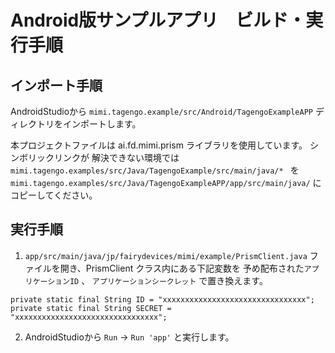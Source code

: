 # Android版サンプルアプリ　ビルド・実行手順

## インポート手順

AndroidStudioから `mimi.tagengo.example/src/Android/TagengoExampleAPP` ディレクトリをインポートします。

本プロジェクトファイルは ai.fd.mimi.prism ライブラリを使用しています。
シンボリックリンクが 解決できない環境では
`mimi.tagengo.examples/src/Java/TagengoExample/src/main/java/* ` を `mimi.tagengo.examples/src/Java/TagengoExampleAPP/app/src/main/java/` にコピーしてください。

## 実行手順

1. `app/src/main/java/jp/fairydevices/mimi/example/PrismClient.java` ファイルを開き、PrismClient クラス内にある下記変数を 予め配布された`アプリケーションID` 、 `アプリケーションシークレット` で置き換えます。
```
private static final String ID = "xxxxxxxxxxxxxxxxxxxxxxxxxxxxxxxx";
private static final String SECRET = "xxxxxxxxxxxxxxxxxxxxxxxxxxxxxxxx";
```
2.  AndroidStudioから `Run` -> `Run 'app'` と実行します。
